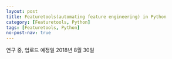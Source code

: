 ```yaml
---
layout: post
title: Featuretools(automating feature engineering) in Python 
category: [Featuretools, Python] 
tags: [Featuretools, Python] 
no-post-nav: true
---
```


 연구 중, 업로드 예정일 2018년 8월 30일
